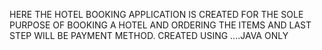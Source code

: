 HERE THE HOTEL BOOKING APPLICATION IS CREATED FOR THE SOLE PURPOSE OF BOOKING A HOTEL AND ORDERING THE ITEMS AND LAST STEP WILL BE PAYMENT METHOD.
CREATED USING ....JAVA ONLY 
